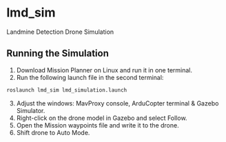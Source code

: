 # lmd_sim
Landmine Detection Drone Simulation

## Running the Simulation

1. Download Mission Planner on Linux and run it in one terminal.
2. Run the following launch file in the second terminal:
```bash
roslaunch lmd_sim lmd_simulation.launch
```
3. Adjust the windows: MavProxy console, ArduCopter terminal & Gazebo Simulator.
4. Right-click on the drone model in Gazebo and select Follow.
5. Open the Mission waypoints file and write it to the drone.
6. Shift drone to Auto Mode.         